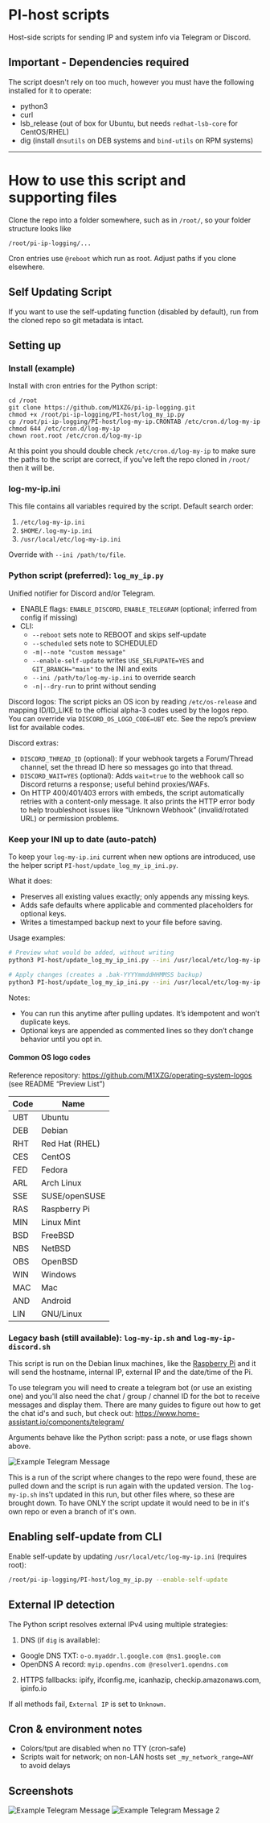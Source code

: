 # PI-host scripts

Host-side scripts for sending IP and system info via Telegram or Discord.

## Important - Dependencies required

The script doesn't rely on too much, however you must have the following installed for it to operate:

* python3
* curl
* lsb_release (out of box for Ubuntu, but needs `redhat-lsb-core` for CentOS/RHEL)
* dig (install `dnsutils` on DEB systems and `bind-utils` on RPM systems)

---

# How to use this script and supporting files

Clone the repo into a folder somewhere, such as in `/root/`, so your folder structure looks like

`/root/pi-ip-logging/...`

Cron entries use `@reboot` which run as root. Adjust paths if you clone elsewhere.

## Self Updating Script

If you want to use the self-updating function (disabled by default), run from the cloned repo so git metadata is intact.

## Setting up

### Install (example)

Install with cron entries for the Python script:

```
cd /root
git clone https://github.com/M1XZG/pi-ip-logging.git
chmod +x /root/pi-ip-logging/PI-host/log_my_ip.py
cp /root/pi-ip-logging/PI-host/log-my-ip.CRONTAB /etc/cron.d/log-my-ip
chmod 644 /etc/cron.d/log-my-ip
chown root.root /etc/cron.d/log-my-ip
```

At this point you should double check `/etc/cron.d/log-my-ip` to make sure the paths to the script are correct, if you've left the repo cloned in `/root/` then it will be.

### log-my-ip.ini

This file contains all variables required by the script. Default search order:

1) `/etc/log-my-ip.ini`
2) `$HOME/.log-my-ip.ini`
3) `/usr/local/etc/log-my-ip.ini`

Override with `--ini /path/to/file`.

### Python script (preferred): `log_my_ip.py`

Unified notifier for Discord and/or Telegram.

- ENABLE flags: `ENABLE_DISCORD`, `ENABLE_TELEGRAM` (optional; inferred from config if missing)
- CLI:
  - `--reboot` sets note to REBOOT and skips self-update
  - `--scheduled` sets note to SCHEDULED
  - `-m|--note "custom message"`
  - `--enable-self-update` writes `USE_SELFUPATE=YES` and `GIT_BRANCH="main"` to the INI and exits
  - `--ini /path/to/log-my-ip.ini` to override search
  - `-n|--dry-run` to print without sending

Discord logos: The script picks an OS icon by reading `/etc/os-release` and mapping ID/ID_LIKE to the official alpha-3 codes used by the logos repo. You can override via `DISCORD_OS_LOGO_CODE=UBT` etc. See the repo’s preview list for available codes.

Discord extras:
- `DISCORD_THREAD_ID` (optional): If your webhook targets a Forum/Thread channel, set the thread ID here so messages go into that thread.
- `DISCORD_WAIT=YES` (optional): Adds `wait=true` to the webhook call so Discord returns a response; useful behind proxies/WAFs.
- On HTTP 400/401/403 errors with embeds, the script automatically retries with a content-only message. It also prints the HTTP error body to help troubleshoot issues like “Unknown Webhook” (invalid/rotated URL) or permission problems.

### Keep your INI up to date (auto‑patch)

To keep your `log-my-ip.ini` current when new options are introduced, use the helper script `PI-host/update_log_my_ip_ini.py`.

What it does:
- Preserves all existing values exactly; only appends any missing keys.
- Adds safe defaults where applicable and commented placeholders for optional keys.
- Writes a timestamped backup next to your file before saving.

Usage examples:

```sh
# Preview what would be added, without writing
python3 PI-host/update_log_my_ip_ini.py --ini /usr/local/etc/log-my-ip.ini --dry-run

# Apply changes (creates a .bak-YYYYmmddHHMMSS backup)
python3 PI-host/update_log_my_ip_ini.py --ini /usr/local/etc/log-my-ip.ini
```

Notes:
- You can run this anytime after pulling updates. It’s idempotent and won’t duplicate keys.
- Optional keys are appended as commented lines so they don’t change behavior until you opt in.

#### Common OS logo codes

Reference repository: https://github.com/M1XZG/operating-system-logos (see README “Preview List”)

| Code | Name           |
| ---- | -------------- |
| UBT  | Ubuntu         |
| DEB  | Debian         |
| RHT  | Red Hat (RHEL) |
| CES  | CentOS         |
| FED  | Fedora         |
| ARL  | Arch Linux     |
| SSE  | SUSE/openSUSE  |
| RAS  | Raspberry Pi   |
| MIN  | Linux Mint     |
| BSD  | FreeBSD        |
| NBS  | NetBSD         |
| OBS  | OpenBSD        |
| WIN  | Windows        |
| MAC  | Mac            |
| AND  | Android        |
| LIN  | GNU/Linux      |

### Legacy bash (still available): `log-my-ip.sh` and `log-my-ip-discord.sh`

This script is run on the Debian linux machines, like the [Raspberry Pi](https://www.raspberrypi.org/) and it will send the hostname, internal IP, external IP and the date/time of the Pi.

To use telegram you will need to create a telegram bot (or use an existing one) and you'll also need the chat / group / channel ID for the bot to receive messages and display them.  There are many guides to figure out how to get the chat id's and such, but check out:
https://www.home-assistant.io/components/telegram/

Arguments behave like the Python script: pass a note, or use flags shown above.

![Example Telegram Message](../media/telegram-sample.jpg)

This is a run of the script where changes to the repo were found, these are pulled down and the script is run again with the updated version. The `log-my-ip.sh` ins't updated in this run, but other files where, so these are brought down. To have ONLY the script update it would need to be in it's own repo or even a branch of it's own.

## Enabling self-update from CLI

Enable self-update by updating `/usr/local/etc/log-my-ip.ini` (requires root):

```sh
/root/pi-ip-logging/PI-host/log_my_ip.py --enable-self-update
```

## External IP detection

The Python script resolves external IPv4 using multiple strategies:

1) DNS (if `dig` is available):
  - Google DNS TXT: `o-o.myaddr.l.google.com @ns1.google.com`
  - OpenDNS A record: `myip.opendns.com @resolver1.opendns.com`
2) HTTPS fallbacks: ipify, ifconfig.me, icanhazip, checkip.amazonaws.com, ipinfo.io

If all methods fail, `External IP` is set to `Unknown`.

## Cron & environment notes

- Colors/tput are disabled when no TTY (cron-safe)
- Scripts wait for network; on non-LAN hosts set `_my_network_range=ANY` to avoid delays

## Screenshots

![Example Telegram Message](../media/telegram-sample.jpg)
![Example Telegram Message 2](../media/telegram-sample-2.jpg)
